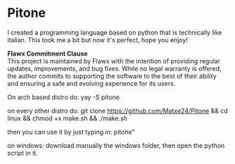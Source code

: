 # Pitone
I created a programming language based on python that is technically like italian. This took me a bit but now it's perfect, hope you enjoy!

**Flawx Commitment Clause**  
This project is maintained by Flawx with the intention of providing regular updates, improvements, and bug fixes. While no legal warranty is offered, the author commits to supporting the software to the best of their ability and ensuring a safe and evolving experience for its users.

On arch based distro do:
yay -S pitone

on every other distro do:
git clone https://github.com/Matxe24/Pitone && cd linux && chmod +x make.sh && ./make.sh

then you can use it by just typing in: pitone"

on windows:
download manually the windows folder, then open the python script in it.

